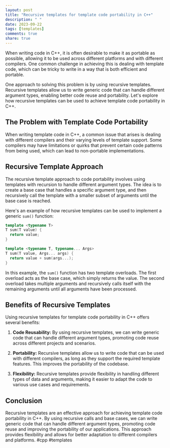 ```yaml
---
layout: post
title: "Recursive templates for template code portability in C++"
description: " "
date: 2023-09-22
tags: [templates]
comments: true
share: true
---
```


When writing code in C++, it is often desirable to make it as portable as possible, allowing it to be used across different platforms and with different compilers. One common challenge in achieving this is dealing with template code, which can be tricky to write in a way that is both efficient and portable.

One approach to solving this problem is by using recursive templates. Recursive templates allow us to write generic code that can handle different argument types, enabling better code reuse and portability. Let's explore how recursive templates can be used to achieve template code portability in C++.

## The Problem with Template Code Portability

When writing template code in C++, a common issue that arises is dealing with different compilers and their varying levels of template support. Some compilers may have limitations or quirks that prevent certain code patterns from being used, which can lead to non-portable implementations.

## Recursive Template Approach

The recursive template approach to code portability involves using templates with recursion to handle different argument types. The idea is to create a base case that handles a specific argument type, and then recursively call the template with a smaller subset of arguments until the base case is reached.

Here's an example of how recursive templates can be used to implement a generic `sum()` function:

```cpp
template <typename T>
T sum(T value) {
  return value;
}

template <typename T, typename... Args>
T sum(T value, Args... args) {
  return value + sum(args...);
}
```

In this example, the `sum()` function has two template overloads. The first overload acts as the base case, which simply returns the value. The second overload takes multiple arguments and recursively calls itself with the remaining arguments until all arguments have been processed.

## Benefits of Recursive Templates

Using recursive templates for template code portability in C++ offers several benefits:

1. **Code Reusability:** By using recursive templates, we can write generic code that can handle different argument types, promoting code reuse across different projects and scenarios.

2. **Portability:** Recursive templates allow us to write code that can be used with different compilers, as long as they support the required template features. This improves the portability of the codebase.

3. **Flexibility:** Recursive templates provide flexibility in handling different types of data and arguments, making it easier to adapt the code to various use cases and requirements.

## Conclusion

Recursive templates are an effective approach for achieving template code portability in C++. By using recursive calls and base cases, we can write generic code that can handle different argument types, promoting code reuse and improving the portability of our applications. This approach provides flexibility and allows for better adaptation to different compilers and platforms. #cpp #templates